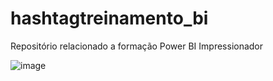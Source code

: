 # hashtagtreinamento_bi
Repositório relacionado a formação Power BI Impressionador

![image](https://user-images.githubusercontent.com/63180950/216169384-ea73aa3b-95a5-4691-83e3-1d24f3f01168.png)
